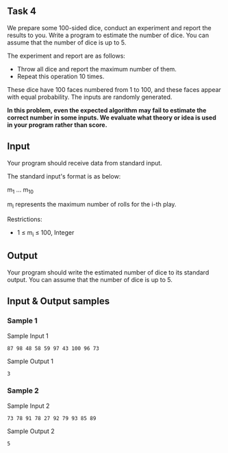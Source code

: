 ## Task 4

We prepare some 100-sided dice, conduct an experiment and report the results to you. Write a program to estimate the number of dice. You can assume that the number of dice is up to 5.

The experiment and report are as follows:

- Throw all dice and report the maximum number of them.
- Repeat this operation 10 times.

These dice have 100 faces numbered from 1 to 100, and these faces appear with equal probability.
The inputs are randomly generated.

**In this problem, even the expected algorithm may fail to estimate the correct number in some inputs. We evaluate what theory or idea is used in your program rather than score.**

## Input
Your program should receive data from standard input.

The standard input's format is as below:

m<sub>1</sub> ... m<sub>10</sub>

m<sub>i</sub> represents the maximum number of rolls for the i-th play.

Restrictions:
- 1 ≤ m<sub>i</sub> ≤ 100, Integer

## Output
Your program should write the estimated number of dice to its standard output. You can assume that the number of dice is up to 5.

## Input & Output samples
### Sample 1
Sample Input 1
```plain
87 98 48 58 59 97 43 100 96 73
```
Sample Output 1
```plain
3
```

### Sample 2
Sample Input 2
```plain
73 78 91 78 27 92 79 93 85 89
```
Sample Output 2
```plain
5
```
